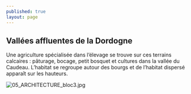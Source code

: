 ```yaml
---
published: true
layout: page
---
```


## Vallées affluentes de la Dordogne

Une agriculture spécialisée dans l’élevage se trouve sur ces terrains calcaires : pâturage, bocage, petit bosquet et cultures dans la vallée du Caudeau. L’habitat se regroupe autour des bourgs et de l’habitat dispersé apparaît sur les hauteurs.

![05_ARCHITECTURE_bloc3.jpg]({{site.baseurl}}/data/images/5/architecture/05_ARCHITECTURE_bloc3.jpg)
